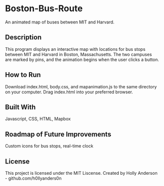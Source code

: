 # Boston-Bus-Route
An animated map of buses between MIT and Harvard. 
## Description
This program displays an interactive map with locations for bus stops between MIT and Harvard in Boston, Massachusetts. The two campuses are marked by pins, and the animation begins when the user clicks a button. 
## How to Run 
Download index.html, body.css, and mapanimation.js to the same directory on your computer. Drag index.html into your preferred browser.
## Built With
Javascript, CSS, HTML, Mapbox
## Roadmap of Future Improvements
Custom icons for bus stops, real-time clock
## License
This project is licensed under the MIT Liscense. Created by Holly Anderson - github.com/h0llyanders0n
